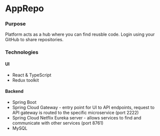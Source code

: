 # AppRepo

### Purpose
Platform acts as a hub where you can find reusble code. Login using your GitHub to share repositories.

### Technologies

#### UI
- React & TypeScript
- Redux toolkit

#### Backend
- Spring Boot
- Spring Cloud Gateway - entry point for UI to API endpoints, request to API gateway is routed to the specific microservice (port 2222)
- Spring Cloud Netflix Eureka server - allows services to find and communicate with other services (port 8761)
- MySQL